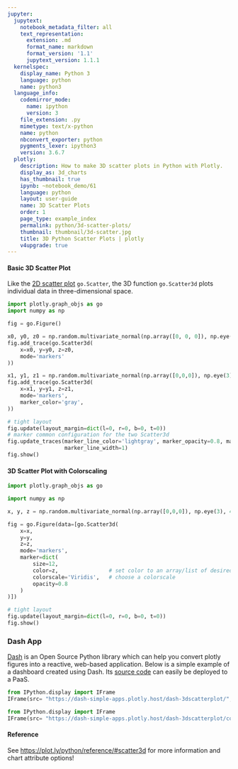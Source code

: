 ```yaml
---
jupyter:
  jupytext:
    notebook_metadata_filter: all
    text_representation:
      extension: .md
      format_name: markdown
      format_version: '1.1'
      jupytext_version: 1.1.1
  kernelspec:
    display_name: Python 3
    language: python
    name: python3
  language_info:
    codemirror_mode:
      name: ipython
      version: 3
    file_extension: .py
    mimetype: text/x-python
    name: python
    nbconvert_exporter: python
    pygments_lexer: ipython3
    version: 3.6.7
  plotly:
    description: How to make 3D scatter plots in Python with Plotly.
    display_as: 3d_charts
    has_thumbnail: true
    ipynb: ~notebook_demo/61
    language: python
    layout: user-guide
    name: 3D Scatter Plots
    order: 1
    page_type: example_index
    permalink: python/3d-scatter-plots/
    thumbnail: thumbnail/3d-scatter.jpg
    title: 3D Python Scatter Plots | plotly
    v4upgrade: true
---
```


#### Basic 3D Scatter Plot

Like the [2D scatter plot](https://plot.ly/python/line-and-scatter/) `go.Scatter`, the 3D function `go.Scatter3d` plots individual data in three-dimensional space. 

```python
import plotly.graph_objs as go
import numpy as np

fig = go.Figure()

x0, y0, z0 = np.random.multivariate_normal(np.array([0, 0, 0]), np.eye(3), 100).transpose()
fig.add_trace(go.Scatter3d(
    x=x0, y=y0, z=z0,
    mode='markers'
))

x1, y1, z1 = np.random.multivariate_normal(np.array([0,0,0]), np.eye(3), 100).transpose()
fig.add_trace(go.Scatter3d(
    x=x1, y=y1, z=z1,
    mode='markers',
    marker_color='gray',
))

# tight layout
fig.update(layout_margin=dict(l=0, r=0, b=0, t=0))
# marker common configuration for the two Scatter3d
fig.update_traces(marker_line_color='lightgray', marker_opacity=0.8, marker_size=12,
                  marker_line_width=1)
fig.show()
```

#### 3D Scatter Plot with Colorscaling

```python
import plotly.graph_objs as go

import numpy as np

x, y, z = np.random.multivariate_normal(np.array([0,0,0]), np.eye(3), 400).transpose()

fig = go.Figure(data=[go.Scatter3d(
    x=x,
    y=y,
    z=z,
    mode='markers',
    marker=dict(
        size=12,
        color=z,                # set color to an array/list of desired values
        colorscale='Viridis',   # choose a colorscale
        opacity=0.8
    )
)])

# tight layout
fig.update(layout_margin=dict(l=0, r=0, b=0, t=0))
fig.show()
```

### Dash App


[Dash](https://plot.ly/products/dash/) is an Open Source Python library which can help you convert plotly figures into a reactive, web-based application. Below is a simple example of a dashboard created using Dash. Its [source code](https://github.com/plotly/simple-example-chart-apps/tree/master/dash-3dscatterplot) can easily be deployed to a PaaS.

```python
from IPython.display import IFrame
IFrame(src= "https://dash-simple-apps.plotly.host/dash-3dscatterplot/", width="100%", height="950px",frameBorder="0")
```

```python
from IPython.display import IFrame
IFrame(src= "https://dash-simple-apps.plotly.host/dash-3dscatterplot/code", width="100%", height="500px",frameBorder="0")
```

#### Reference
See https://plot.ly/python/reference/#scatter3d for more information and chart attribute options!

